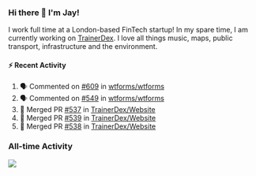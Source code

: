 ### Hi there 👋 I'm Jay!
I work full time at a London-based FinTech startup! In my spare time, I am currently working on [TrainerDex](https://www.github.com/TrainerDex). I love all things music, maps, public transport, infrastructure and the environment.

#### :zap: Recent Activity
<!--START_SECTION:activity-->
1. 🗣 Commented on [#609](https://github.com/wtforms/wtforms/issues/609) in [wtforms/wtforms](https://github.com/wtforms/wtforms)
2. 🗣 Commented on [#549](https://github.com/wtforms/wtforms/issues/549) in [wtforms/wtforms](https://github.com/wtforms/wtforms)
3. 🎉 Merged PR [#537](https://github.com/TrainerDex/Website/pull/537) in [TrainerDex/Website](https://github.com/TrainerDex/Website)
4. 🎉 Merged PR [#539](https://github.com/TrainerDex/Website/pull/539) in [TrainerDex/Website](https://github.com/TrainerDex/Website)
5. 🎉 Merged PR [#538](https://github.com/TrainerDex/Website/pull/538) in [TrainerDex/Website](https://github.com/TrainerDex/Website)
<!--END_SECTION:activity-->


### All-time Activity
[<img src="https://github-readme-stats.vercel.app/api/wakatime?username=TurnrDev&layout=compact" />](https://wakatime.com/@TurnrDev)  
